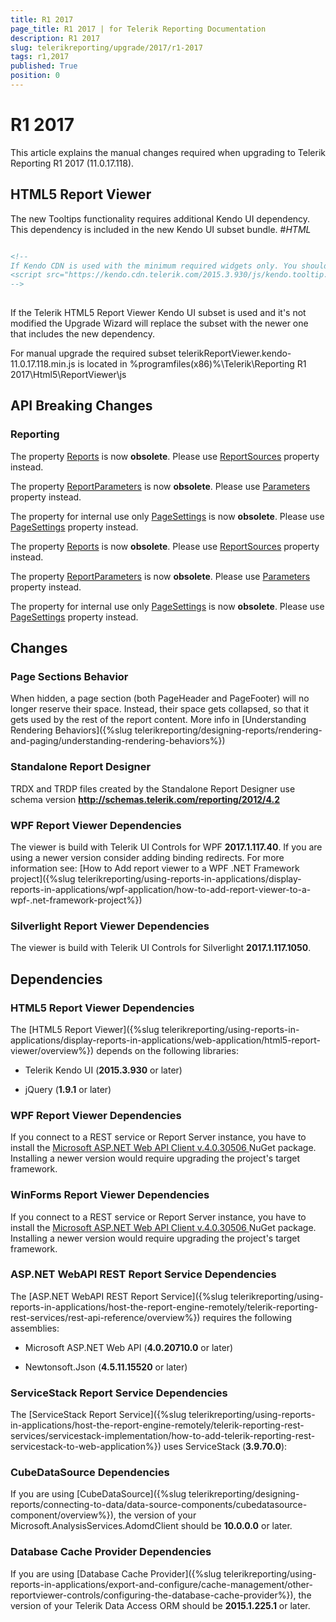 ```yaml
---
title: R1 2017
page_title: R1 2017 | for Telerik Reporting Documentation
description: R1 2017
slug: telerikreporting/upgrade/2017/r1-2017
tags: r1,2017
published: True
position: 0
---
```


# R1 2017



This article explains the manual changes required when upgrading to Telerik Reporting R1 2017 (11.0.17.118).

## HTML5 Report Viewer

The new Tooltips functionality requires additional Kendo UI dependency.
          This dependency is included in the new Kendo UI subset bundle.
        #_HTML_

	
````html

<!--
If Kendo CDN is used with the minimum required widgets only. You should add the following one:
<script src="https://kendo.cdn.telerik.com/2015.3.930/js/kendo.tooltip.min.js"></script>
-->
				
````



If the Telerik HTML5 Report Viewer Kendo UI subset is used and it's not modified
          the Upgrade Wizard will replace the subset with the newer one that includes the new dependency.
        

For manual upgrade the required subset telerikReportViewer.kendo-11.0.17.118.min.js is located in
          %programfiles(x86)%\Telerik\Reporting R1 2017\Html5\ReportViewer\js
        

## API Breaking Changes

### Reporting

The property [Reports](/reporting/api/Telerik.Reporting.IReportDocument#collapsible-Telerik_Reporting_IReportDocument_Reports) is now __obsolete__.
              Please use
              [ReportSources](/reporting/api/Telerik.Reporting.IReportDocument#collapsible-Telerik_Reporting_IReportDocument_ReportSources) property instead.
            

The property [ReportParameters](/reporting/api/Telerik.Reporting.IReportDocument#collapsible-Telerik_Reporting_IReportDocument_ReportParameters) is now __obsolete__.
              Please use
              [Parameters](/reporting/api/Telerik.Reporting.ReportSource#collapsible-Telerik_Reporting_ReportSource_Parameters) property instead.
            

The property for internal use only [PageSettings](/reporting/api/Telerik.Reporting.IReportDocument#collapsible-Telerik_Reporting_IReportDocument_PageSettings) is now __obsolete__.
              Please use
              [PageSettings](/reporting/api/Telerik.Reporting.Report#collapsible-Telerik_Reporting_Report_PageSettings) property instead.
            

The property [Reports](/reporting/api/Telerik.Reporting.ReportBook#collapsible-Telerik_Reporting_ReportBook_Reports) is now __obsolete__.
              Please use
              [ReportSources](/reporting/api/Telerik.Reporting.ReportBook#collapsible-Telerik_Reporting_ReportBook_ReportSources) property instead.
            

The property [ReportParameters](/reporting/api/Telerik.Reporting.ReportBook#collapsible-Telerik_Reporting_ReportBook_ReportParameters) is now __obsolete__.
              Please use
              [Parameters](/reporting/api/Telerik.Reporting.ReportSource#collapsible-Telerik_Reporting_ReportSource_Parameters) property instead.
            

The property for internal use only [PageSettings](/reporting/api/Telerik.Reporting.ReportBook#collapsible-Telerik_Reporting_ReportBook_PageSettings) is now __obsolete__.
              Please use
              [PageSettings](/reporting/api/Telerik.Reporting.Report#collapsible-Telerik_Reporting_Report_PageSettings) property instead.
            

## Changes

### Page Sections Behavior

When hidden, a page section (both PageHeader and PageFooter) will no longer reserve their space.
              Instead, their space gets collapsed, so that it gets used by the rest of the report content.
              More info in [Understanding Rendering Behaviors]({%slug telerikreporting/designing-reports/rendering-and-paging/understanding-rendering-behaviors%})

### Standalone Report Designer

TRDX and TRDP files created by the Standalone Report Designer use schema version __http://schemas.telerik.com/reporting/2012/4.2__

### WPF Report Viewer Dependencies

The viewer is build with Telerik UI Controls for WPF __2017.1.117.40__. If you are using a newer version consider adding binding redirects. For more information see:
              [How to Add report viewer to a WPF .NET Framework project]({%slug telerikreporting/using-reports-in-applications/display-reports-in-applications/wpf-application/how-to-add-report-viewer-to-a-wpf-.net-framework-project%})

### Silverlight Report Viewer Dependencies

The viewer is build with Telerik UI Controls for Silverlight __2017.1.117.1050__.
            

## Dependencies

### HTML5 Report Viewer Dependencies

The [HTML5 Report Viewer]({%slug telerikreporting/using-reports-in-applications/display-reports-in-applications/web-application/html5-report-viewer/overview%}) depends on the following libraries:
              

* Telerik Kendo UI (__2015.3.930__ or later)
                  

* jQuery (__1.9.1__ or later)
                  

### WPF Report Viewer Dependencies

If you connect to a REST service or Report Server instance, you have to install the
                [
                    Microsoft ASP.NET Web API Client v.4.0.30506
                  ](
                    https://www.nuget.org/packages/Microsoft.AspNet.WebApi.Client/4.0.30506
                  ) NuGet package. Installing a newer version would require upgrading the project's target framework.
              

### WinForms Report Viewer Dependencies

If you connect to a REST service or Report Server instance, you have to install the
                [
                    Microsoft ASP.NET Web API Client v.4.0.30506
                  ](
                    https://www.nuget.org/packages/Microsoft.AspNet.WebApi.Client/4.0.30506
                  ) NuGet package. Installing a newer version would require upgrading the project's target framework.
              

### ASP.NET WebAPI REST Report Service Dependencies

The [ASP.NET WebAPI REST Report Service]({%slug telerikreporting/using-reports-in-applications/host-the-report-engine-remotely/telerik-reporting-rest-services/rest-api-reference/overview%}) requires the following assemblies:
              

* Microsoft ASP.NET Web API (__4.0.20710.0__ or later)
                  

* Newtonsoft.Json (__4.5.11.15520__ or later)
                  

### ServiceStack Report Service Dependencies

The [ServiceStack Report Service]({%slug telerikreporting/using-reports-in-applications/host-the-report-engine-remotely/telerik-reporting-rest-services/servicestack-implementation/how-to-add-telerik-reporting-rest-servicestack-to-web-application%}) uses
                ServiceStack (__3.9.70.0__):
              

### CubeDataSource Dependencies

If you are using [CubeDataSource]({%slug telerikreporting/designing-reports/connecting-to-data/data-source-components/cubedatasource-component/overview%}), the version of your
                Microsoft.AnalysisServices.AdomdClient should be __10.0.0.0__ or later.
              

### Database Cache Provider Dependencies

If you are using [Database Cache Provider]({%slug telerikreporting/using-reports-in-applications/export-and-configure/cache-management/other-reportviewer-controls/configuring-the-database-cache-provider%}), the version of your
                Telerik Data Access ORM should be __2015.1.225.1__ or later.
              
